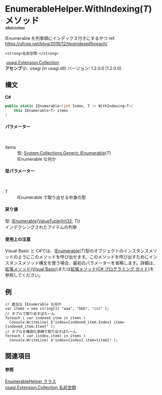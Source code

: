 # EnumerableHelper.WithIndexing(*T*) メソッド <div style="font-size:30%"><a href="https://github.com/usagi/usagi.cs/blob/master/docs/Home.md">≪Back to Home</a></div> 

IEnumerable を列挙順にインデックス付きにするやつ ref. https://ufcpp.net/blog/2016/12/tipsindexedforeach/


    <strong>名前空間:</strong>
&nbsp;<a href="N_usagi_Extension_Collection.md">usagi.Extension.Collection</a><br /><strong>アセンブリ:</strong>
&nbsp;usagi (in usagi.dll) バージョン: 1.2.0.0 (1.2.0.0)

## 構文

**C#**<br />
``` C#
public static IEnumerable<(int Index, T )> WithIndexing<T>(
	this IEnumerable<T> items
)

```


#### パラメーター
&nbsp;<dl><dt>items</dt><dd>型: <a href="http://msdn2.microsoft.com/ja-jp/library/9eekhta0" target="_blank">System.Collections.Generic.IEnumerable</a>(*T*)<br />IEnumerable な何か</dd></dl>

#### 型パラメーター
&nbsp;<dl><dt>T</dt><dd>IEnumerable で取り出せる中身の型</dd></dl>

#### 戻り値
型: <a href="http://msdn2.microsoft.com/ja-jp/library/9eekhta0" target="_blank">IEnumerable</a>(<a href="http://msdn2.microsoft.com/ja-jp/library/mt744804" target="_blank">ValueTuple</a>(<a href="http://msdn2.microsoft.com/ja-jp/library/td2s409d" target="_blank">Int32</a>, *T*))<br />インデクシングされたアイテムの列挙

#### 使用上の注意
Visual Basic と C#では、<a href="http://msdn2.microsoft.com/ja-jp/library/9eekhta0" target="_blank">IEnumerable</a>(*T*)型のオブジェクトのインスタンスメソッドのようにこのメソッドを呼び出せます。このメソッドを呼び出すためにインスタンスメソッド構文を使う場合、最初のパラメーターを省略します。詳細は、<a href="http://msdn.microsoft.com/ja-jp/library/bb384936.aspx" target="_blank">拡張メソッド(Visual Basic)</a>または<a href="http://msdn.microsoft.com/ja-jp/library/bb383977.aspx" target="_blank">拡張メソッド(C# プログラミング ガイド)</a>を参照してください。

## 例

```
// 適当な IEnumerable な何か
var items = new string[]{ "aaa", "bbb", "ccc" };
// タプルで取り出すぱたーん
foreach ( var indexed_item in items )
  Console.WriteLine( $"index={indexed_item.Index} item={indexed_item.Item}" );
// タプルを構造化束縛で取り出すぱたーん
foreach ( var (index,item) in items )
  Console.WriteLine( $"index={index} item={item}" );
```


## 関連項目


#### 参照
<a href="T_usagi_Extension_Collection_EnumerableHelper.md">EnumerableHelper クラス</a><br /><a href="N_usagi_Extension_Collection.md">usagi.Extension.Collection 名前空間</a><br />